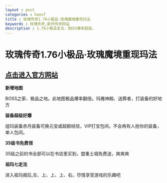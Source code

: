 ```yaml
---
layout : post
categories : haosf
title : 玫瑰传奇1.76小极品·玫瑰魔境重现玛法
keywords : 玫瑰传奇,新开传奇网站
description : 1.76小极品复古，BOSS爆率超高。
---
```

# 玫瑰传奇1.76小极品·玫瑰魔境重现玛法
## [点击进入官方网站](http://www2.gn176.com/)

__新增地图__

BOSS之家、极品之地。此地图极品爆率翻倍。玛雅神殿、送葬者，打装备的好地方

__装备超级好爆__

组玛装备赤月装备可换元宝或超额经验，VIP打宝包间，不会再有人抢你的装备，单人包间。

__35级书免费领__

35级之前的书全部可以在书店里买到，盟重土城免费送，爽爽爽

__祖玛七走法__

进入祖玛阁后,左、上、上、上、右。尽情享受游戏的乐趣吧
